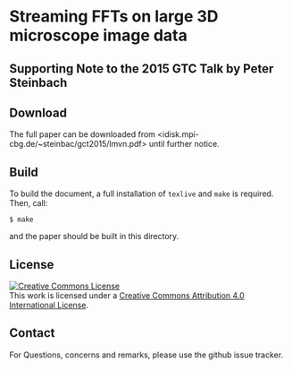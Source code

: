# Streaming FFTs on large 3D microscope image data

## Supporting Note to the 2015 GTC Talk by Peter Steinbach

## Download

The full paper can be downloaded from <idisk.mpi-cbg.de/~steinbac/gct2015/lmvn.pdf> until further notice.

## Build

To build the document, a full installation of `texlive` and `make` is required. Then, call:

```
$ make
```

and the paper should be built in this directory.

## License

<a rel="license" href="http://creativecommons.org/licenses/by/4.0/"><img alt="Creative Commons License" style="border-width:0" src="https://i.creativecommons.org/l/by/4.0/80x15.png" /></a><br />This work is licensed under a <a rel="license" href="http://creativecommons.org/licenses/by/4.0/">Creative Commons Attribution 4.0 International License</a>.

## Contact

For Questions, concerns and remarks, please use the github issue tracker.
